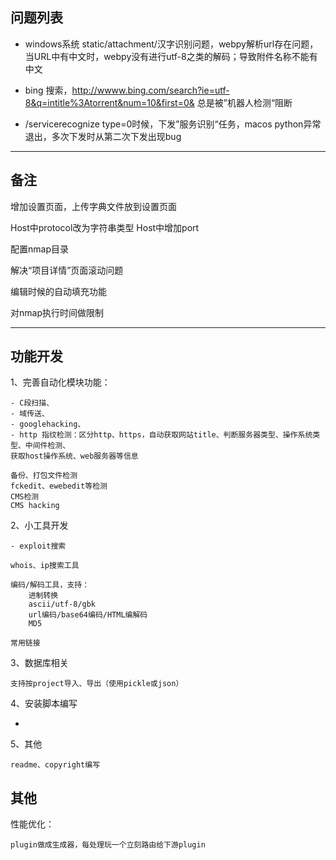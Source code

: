
## 问题列表

* windows系统 static/attachment/汉字识别问题，webpy解析url存在问题，当URL中有中文时，webpy没有进行utf-8之类的解码；导致附件名称不能有中文
* bing 搜索，http://wwww.bing.com/search?ie=utf-8&q=intitle%3Atorrent&num=10&first=0& 总是被”机器人检测“阻断

* /servicerecognize type=0时候，下发”服务识别“任务，macos python异常退出，多次下发时从第二次下发出现bug

---

## 备注

增加设置页面，上传字典文件放到设置页面

Host中protocol改为字符串类型
Host中增加port

配置nmap目录

解决“项目详情”页面滚动问题

编辑时候的自动填充功能

对nmap执行时间做限制

---

## 功能开发

1、完善自动化模块功能：

	- C段扫描、
	- 域传送、
	- googlehacking、
	- http 指纹检测：区分http、https，自动获取网站title、判断服务器类型、操作系统类型、中间件检测、
	获取host操作系统、web服务器等信息

	备份、打包文件检测
	fckedit、ewebedit等检测
	CMS检测
	CMS hacking

2、小工具开发
	
	- exploit搜索

	whois、ip搜索工具

	编码/解码工具，支持：
		进制转换
		ascii/utf-8/gbk
		url编码/base64编码/HTML编解码
		MD5

	常用链接

3、数据库相关

	支持按project导入、导出（使用pickle或json）

4、安装脚本编写

-

5、其他
	
	readme、copyright编写


## 其他

性能优化：
	
	plugin做成生成器，每处理玩一个立刻路由给下游plugin
